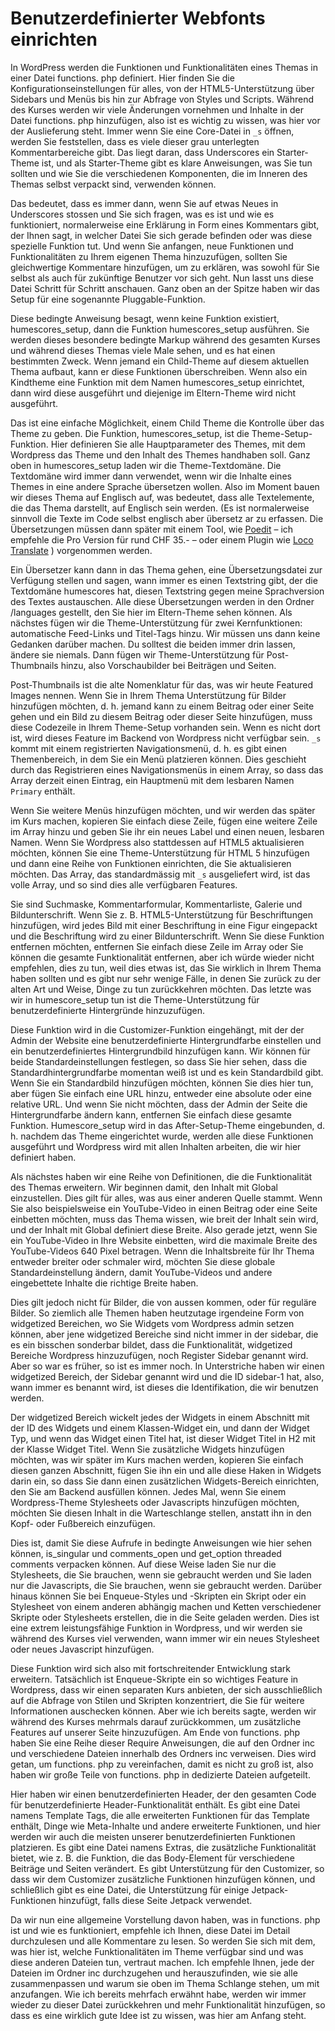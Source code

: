 # Benutzerdefinierter Webfonts einrichten

In WordPress werden die Funktionen und Funktionalitäten eines Themas in einer Datei functions. php definiert. Hier finden Sie die Konfigurationseinstellungen für alles, von der HTML5-Unterstützung über Sidebars und Menüs bis hin zur Abfrage von Styles und Scripts. Während des Kurses werden wir viele Änderungen vornehmen und Inhalte in der Datei functions. php hinzufügen, also ist es wichtig zu wissen, was hier vor der Auslieferung steht. Immer wenn Sie eine Core-Datei in `_s` öffnen, werden Sie feststellen, dass es viele dieser grau unterlegten Kommentarbereiche gibt. Das liegt daran, dass Underscores ein Starter-Theme ist, und als Starter-Theme gibt es klare Anweisungen, was Sie tun sollten und wie Sie die verschiedenen Komponenten, die im Inneren des Themas selbst verpackt sind, verwenden können.

Das bedeutet, dass es immer dann, wenn Sie auf etwas Neues in Underscores stossen und Sie sich fragen, was es ist und wie es funktioniert, normalerweise eine Erklärung in Form eines Kommentars gibt, der Ihnen sagt, in welcher Datei Sie sich gerade befinden oder was diese spezielle Funktion tut. Und wenn Sie anfangen, neue Funktionen und Funktionalitäten zu Ihrem eigenen Thema hinzuzufügen, sollten Sie gleichwertige Kommentare hinzufügen, um zu erklären, was sowohl für Sie selbst als auch für zukünftige Benutzer vor sich geht. Nun lasst uns diese Datei Schritt für Schritt anschauen. Ganz oben an der Spitze haben wir das Setup für eine sogenannte Pluggable-Funktion.

Diese bedingte Anweisung besagt, wenn keine Funktion existiert, humescores_setup, dann die Funktion humescores_setup ausführen. Sie werden dieses besondere bedingte Markup während des gesamten Kurses und während dieses Themas viele Male sehen, und es hat einen bestimmten Zweck. Wenn jemand ein Child-Theme auf diesem aktuellen Thema aufbaut, kann er diese Funktionen überschreiben. Wenn also ein Kindtheme eine Funktion mit dem Namen humescores_setup einrichtet, dann wird diese ausgeführt und diejenige im Eltern-Theme wird nicht ausgeführt.

Das ist eine einfache Möglichkeit, einem Child Theme die Kontrolle über das Theme zu geben. Die Funktion, humescores_setup, ist die Theme-Setup-Funktion. Hier definieren Sie alle Hauptparameter des Themes, mit dem Wordpress das Theme und den Inhalt des Themes handhaben soll. Ganz oben in humescores_setup laden wir die Theme-Textdomäne. Die Textdomäne wird immer dann verwendet, wenn wir die Inhalte eines Themes in eine andere Sprache übersetzen wollen. Also im Moment bauen wir dieses Thema auf Englisch auf, was bedeutet, dass alle Textelemente, die das Thema darstellt, auf Englisch sein werden. (Es ist normalerweise sinnvoll die Texte im Code selbst englisch aber übersetz ar zu erfassen. Die Übersetzungen müssen dann später mit einem Tool, wie [Poedit](https://poedit.net/) – ich empfehle die Pro Version für rund CHF 35.- – oder einem Plugin wie [Loco Translate](https://wordpress.org/plugins/loco-translate/) ) vorgenommen werden.

Ein Übersetzer kann dann in das Thema gehen, eine Übersetzungsdatei zur Verfügung stellen und sagen, wann immer es einen Textstring gibt, der die Textdomäne humescores hat, diesen Textstring gegen meine Sprachversion des Textes austauschen. Alle diese Übersetzungen werden in den Ordner /languages gestellt, den Sie hier im Eltern-Theme sehen können. Als nächstes fügen wir die Theme-Unterstützung für zwei Kernfunktionen: automatische Feed-Links und Titel-Tags hinzu. Wir  müssen uns dann keine Gedanken darüber machen. Du solltest die beiden immer drin lassen, ändere sie niemals. Dann fügen wir Theme-Unterstützung für Post-Thumbnails hinzu, also Vorschaubilder bei Beiträgen und Seiten.

Post-Thumbnails ist die alte Nomenklatur für das, was wir heute Featured Images nennen. Wenn Sie in Ihrem Thema Unterstützung für Bilder hinzufügen möchten, d. h. jemand kann zu einem Beitrag oder einer Seite gehen und ein Bild zu diesem Beitrag oder dieser Seite hinzufügen, muss diese Codezeile in Ihrem Theme-Setup vorhanden sein. Wenn es nicht dort ist, wird dieses Feature im Backend von Wordpress nicht verfügbar sein. `_s` kommt mit einem registrierten Navigationsmenü, d. h. es gibt einen Themenbereich, in dem Sie ein Menü platzieren können. Dies geschieht durch das Registrieren eines Navigationsmenüs in einem Array, so dass das Array derzeit einen Eintrag, ein Hauptmenü mit dem lesbaren Namen `Primary` enthält.

Wenn Sie weitere Menüs hinzufügen möchten, und wir werden das später im Kurs machen, kopieren Sie einfach diese Zeile, fügen eine weitere Zeile im Array hinzu und geben Sie ihr ein neues Label und einen neuen, lesbaren Namen. Wenn Sie Wordpress also stattdessen auf HTML5 aktualisieren möchten, können Sie eine Theme-Unterstützung für HTML 5 hinzufügen und dann eine Reihe von Funktionen einrichten, die Sie aktualisieren möchten. Das Array, das standardmässig mit `_s` ausgeliefert wird, ist das volle Array, und so sind dies alle verfügbaren Features.

Sie sind Suchmaske, Kommentarformular, Kommentarliste, Galerie und Bildunterschrift. Wenn Sie z. B. HTML5-Unterstützung für Beschriftungen hinzufügen, wird jedes Bild mit einer Beschriftung in eine Figur eingepackt und die Beschriftung wird zu einer Bildunterschrift. Wenn Sie diese Funktion entfernen möchten, entfernen Sie einfach diese Zeile im Array oder Sie können die gesamte Funktionalität entfernen, aber ich würde wieder nicht empfehlen, dies zu tun, weil dies etwas ist, das Sie wirklich in Ihrem Thema haben sollten und es gibt nur sehr wenige Fälle, in denen Sie zurück zu der alten Art und Weise, Dinge zu tun zurückkehren möchten. Das letzte was wir in humescore_setup tun ist die Theme-Unterstützung für benutzerdefinierte Hintergründe hinzuzufügen.

Diese Funktion wird in die Customizer-Funktion eingehängt, mit der der Admin der Website eine benutzerdefinierte Hintergrundfarbe einstellen und ein benutzerdefiniertes Hintergrundbild hinzufügen kann. Wir können für beide Standardeinstellungen festlegen, so dass Sie hier sehen, dass die Standardhintergrundfarbe momentan weiß ist und es kein Standardbild gibt. Wenn Sie ein Standardbild hinzufügen möchten, können Sie dies hier tun, aber fügen Sie einfach eine URL hinzu, entweder eine absolute oder eine relative URL. Und wenn Sie nicht möchten, dass der Admin der Seite die Hintergrundfarbe ändern kann, entfernen Sie einfach diese gesamte Funktion. Humescore_setup wird in das After-Setup-Theme eingebunden, d. h. nachdem das Theme eingerichtet wurde, werden alle diese Funktionen ausgeführt und Wordpress wird mit allen Inhalten arbeiten, die wir hier definiert haben.

Als nächstes haben wir eine Reihe von Definitionen, die die Funktionalität des Themas erweitern. Wir beginnen damit, den Inhalt mit Global einzustellen. Dies gilt für alles, was aus einer anderen Quelle stammt. Wenn Sie also beispielsweise ein YouTube-Video in einen Beitrag oder eine Seite einbetten möchten, muss das Thema wissen, wie breit der Inhalt sein wird, und der Inhalt mit Global definiert diese Breite. Also gerade jetzt, wenn Sie ein YouTube-Video in Ihre Website einbetten, wird die maximale Breite des YouTube-Videos 640 Pixel betragen. Wenn die Inhaltsbreite für Ihr Thema entweder breiter oder schmaler wird, möchten Sie diese globale Standardeinstellung ändern, damit YouTube-Videos und andere eingebettete Inhalte die richtige Breite haben.

Dies gilt jedoch nicht für Bilder, die von aussen kommen, oder für reguläre Bilder. So ziemlich alle Themen haben heutzutage irgendeine Form von widgetized Bereichen, wo Sie Widgets vom Wordpress admin setzen können, aber jene widgetized Bereiche sind nicht immer in der sidebar, die es ein bisschen sonderbar bildet, dass die Funktionalität, widgetized Bereiche Wordpress hinzuzufügen, noch Register Sidebar genannt wird. Aber so war es früher, so ist es immer noch. In Unterstriche haben wir einen widgetized Bereich, der Sidebar genannt wird und die ID sidebar-1 hat, also, wann immer es benannt wird, ist dieses die Identifikation, die wir benutzen werden.

Der widgetized Bereich wickelt jedes der Widgets in einem Abschnitt mit der ID des Widgets und einem Klassen-Widget ein, und dann der Widget Typ, und wenn das Widget einen Titel hat, ist dieser Widget Titel in H2 mit der Klasse Widget Titel. Wenn Sie zusätzliche Widgets hinzufügen möchten, was wir später im Kurs machen werden, kopieren Sie einfach diesen ganzen Abschnitt, fügen Sie ihn ein und alle diese Haken in Widgets darin ein, so dass Sie dann einen zusätzlichen Widgets-Bereich einrichten, den Sie am Backend ausfüllen können. Jedes Mal, wenn Sie einem Wordpress-Theme Stylesheets oder Javascripts hinzufügen möchten, möchten Sie diesen Inhalt in die Warteschlange stellen, anstatt ihn in den Kopf- oder Fußbereich einzufügen.

Dies ist, damit Sie diese Aufrufe in bedingte Anweisungen wie hier sehen können, is_singular und comments_open und get_option threaded comments verpacken können. Auf diese Weise laden Sie nur die Stylesheets, die Sie brauchen, wenn sie gebraucht werden und Sie laden nur die Javascripts, die Sie brauchen, wenn sie gebraucht werden. Darüber hinaus können Sie bei Enqueue-Styles und -Skripten ein Skript oder ein Stylesheet von einem anderen abhängig machen und Ketten verschiedener Skripte oder Stylesheets erstellen, die in die Seite geladen werden. Dies ist eine extrem leistungsfähige Funktion in Wordpress, und wir werden sie während des Kurses viel verwenden, wann immer wir ein neues Stylesheet oder neues Javascript hinzufügen.

Diese Funktion wird sich also mit fortschreitender Entwicklung stark erweitern. Tatsächlich ist Enqueue-Skripte ein so wichtiges Feature in Wordpress, dass wir einen separaten Kurs anbieten, der sich ausschließlich auf die Abfrage von Stilen und Skripten konzentriert, die Sie für weitere Informationen auschecken können. Aber wie ich bereits sagte, werden wir während des Kurses mehrmals darauf zurückkommen, um zusätzliche Features auf unserer Seite hinzuzufügen. Am Ende von functions. php haben Sie eine Reihe dieser Require Anweisungen, die auf den Ordner inc und verschiedene Dateien innerhalb des Ordners inc verweisen. Dies wird getan, um functions. php zu vereinfachen, damit es nicht zu groß ist, also haben wir große Teile von functions. php in dedizierte Dateien aufgeteilt.

Hier haben wir einen benutzerdefinierten Header, der den gesamten Code für benutzerdefinierte Header-Funktionalität enthält. Es gibt eine Datei namens Template Tags, die alle erweiterten Funktionen für das Template enthält, Dinge wie Meta-Inhalte und andere erweiterte Funktionen, und hier werden wir auch die meisten unserer benutzerdefinierten Funktionen platzieren. Es gibt eine Datei namens Extras, die zusätzliche Funktionalität bietet, wie z. B. die Funktion, die das Body-Element für verschiedene Beiträge und Seiten verändert. Es gibt Unterstützung für den Customizer, so dass wir dem Customizer zusätzliche Funktionen hinzufügen können, und schließlich gibt es eine Datei, die Unterstützung für einige Jetpack-Funktionen hinzufügt, falls diese Seite Jetpack verwendet.

Da wir nun eine allgemeine Vorstellung davon haben, was in functions. php ist und wie es funktioniert, empfehle ich Ihnen, diese Datei im Detail durchzulesen und alle Kommentare zu lesen. So werden Sie sich mit dem, was hier ist, welche Funktionalitäten im Theme verfügbar sind und was diese anderen Dateien tun, vertraut machen. Ich empfehle Ihnen, jede der Dateien im Ordner inc durchzugehen und herauszufinden, wie sie alle zusammenpassen und warum sie oben im Thema Schlange stehen, um mit anzufangen. Wie ich bereits mehrfach erwähnt habe, werden wir immer wieder zu dieser Datei zurückkehren und mehr Funktionalität hinzufügen, so dass es eine wirklich gute Idee ist zu wissen, was hier am Anfang steht.
